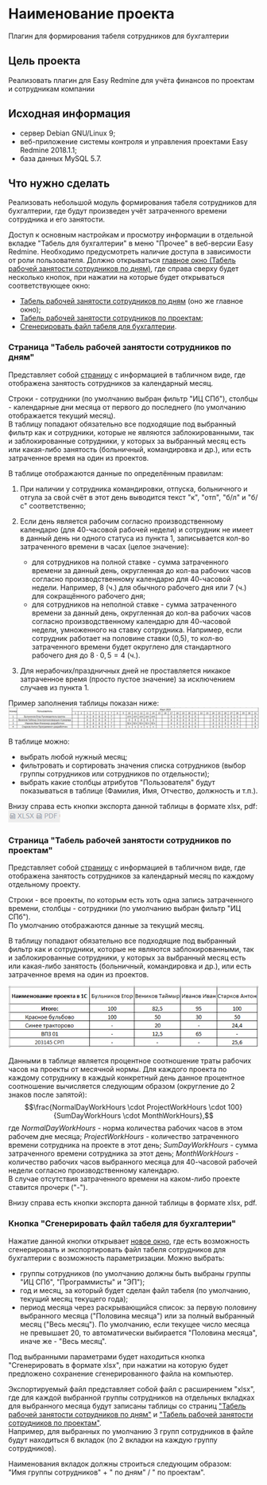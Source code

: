 # Наименование проекта

Плагин для формирования табеля сотрудников для бухгалтерии

## Цель проекта

Реализовать плагин для Easy Redmine для учёта финансов по проектам и сотрудникам компании

## Исходная информация

* сервер Debian GNU/Linux 9;
* веб-приложение системы контроля и управления проектами Easy Redmine 2018.1.1;
* база данных MySQL 5.7.

## Что нужно сделать

Реализовать небольшой модуль формирования табеля сотрудников для бухгалтерии, где будут произведен учёт затраченного времени сотрудника и его занятости.

Доступ к основным настройкам и просмотру информации в отдельной вкладке "Табель для бухгалтерии" в меню "Прочее" в веб-версии Easy Redmine. Необходимо предусмотреть наличие доступа в зависимости от роли пользователя.
Должно открываться [главное окно (Табель рабочей занятости сотрудников по дням)](#страница-табель-рабочей-занятости-сотрудников-по-дням), где справа сверху будет несколько кнопок, при нажатии на которые будет открываться соответствующее окно:

* [Табель рабочей занятости сотрудников по дням](#страница-табель-рабочей-занятости-сотрудников-по-дням) (оно же главное окно);
* [Табель рабочей занятости сотрудников по проектам](#страница-табель-рабочей-занятости-сотрудников-по-проектам);
* [Сгенерировать файл табеля для бухгалтерии](#кнопка-сгенерировать-файл-табеля-для-бухгалтерии).

### Страница "Табель рабочей занятости сотрудников по дням"

Представляет собой [страницу](https://www.figma.com/design/Am20t3KqytONawMtcyKjyw/Plugin-Tabel-employees?node-id=0-1) с информацией в табличном виде, где отображена занятость сотрудников за календарный месяц.

Строки - сотрудники (по умолчанию выбран фильтр "ИЦ СПб"), столбцы - календарные дни месяца от первого до последнего (по умолчанию отображается текущий месяц).  
В таблицу попадают обязательно все подходящие под выбранный фильтр как и сотрудники, которые не являются заблокированными, так и заблокированные сотрудники, у которых за выбранный месяц есть или какая-либо занятость (больничный, командировка и др.), или есть затраченное время на один из проектов.

В таблице отображаются данные по определённым правилам:

1. При наличии у сотрудника командировки, отпуска, больничного и отгула за свой счёт в этот день выводится текст "к", "отп", "б/л" и "б/с" соответственно;
2. Если день является рабочим согласно производственному календарю (для 40-часовой рабочей недели) и сотрудник не имеет в данный день ни одного статуса из пункта 1, записывается кол-во затраченного времени в часах (целое значение):
  
    * для сотрудников на полной ставке - сумма затраченного времени за данный день, округленная до кол-ва рабочих часов согласно производственному календарю для 40-часовой недели. Например, 8 (ч.) для обычного рабочего дня или 7 (ч.) для сокращённого рабочего дня;
    * для сотрудников на неполной ставке - сумма затраченного времени за данный день, округленная до кол-ва рабочих часов согласно производственному календарю для 40-часовой недели, умноженного на ставку сотрудника. Например, если сотрудник работает на половине ставки (0,5), то кол-во затраченного времени будет округлено для стандартного рабочего дня до $8 \cdot 0,5 = 4$ (ч.).

3. Для нерабочих/праздничных дней не проставляется никакое затраченное время (просто пустое значение) за исключением случаев из пункта 1.

Пример заполнения таблицы показан ниже:
![Таблица рабочей занятости сотрудников по дням](/docs/table_attendance_employees.png)

В таблице можно:

* выбрать любой нужный месяц;
* фильтровать и сортировать значения списка сотрудников (выбор группы сотрудников или сотрудников по отдельности);
* выбрать какие столбцы атрибутов "Пользователя" будут показываться в таблице (Фамилия, Имя, Отчество, должность и т.п.).

Внизу справа есть кнопки экспорта данной таблицы в формате xlsx, pdf: ![Footer export](/docs/footer_export.png)

### Страница "Табель рабочей занятости сотрудников по проектам"

Представляет собой [страницу](https://www.figma.com/design/Am20t3KqytONawMtcyKjyw/Plugin-Tabel-employees?node-id=37-6) с информацией в табличном виде, где отображена занятость сотрудников за календарный месяц по каждому отдельному проекту.

Строки - все проекты, по которым есть хоть одна запись затраченного времени, столбцы - сотрудники (по умолчанию выбран фильтр "ИЦ СПб").  
По умолчанию отображаются данные за текущий месяц.

В таблицу попадают обязательно все подходящие под выбранный фильтр как и сотрудники, которые не являются заблокированными, так и заблокированные сотрудники, у которых за выбранный месяц есть или какая-либо занятость (больничный, командировка и др.), или есть затраченное время на один из проектов.

![Таблица затраченного времени сотрудников по проектам](/docs/table_work_hours_employees_projects.png)

Данными в таблице является процентное соотношение траты рабочих часов на проекты от месячной нормы. Для каждого проекта по каждому сотруднику в каждый конкретный день данное процентное соотношение вычисляется следующим образом (округление до 2 знаков после запятой):
$$\frac{NormalDayWorkHours \cdot ProjectWorkHours \cdot 100}{SumDayWorkHours \cdot MonthWorkHours},$$
где $NormalDayWorkHours$ - норма количества рабочих часов в этом рабочем дне месяца;
$ProjectWorkHours$ - количество затраченного времени сотрудника на проекте в этот день;
$SumDayWorkHours$ - сумма затраченного времени сотрудника за этот день;
$MonthWorkHours$ - количество рабочих часов выбранного месяца для 40-часовой рабочей недели согласно производственному календарю.  
В случае отсутствия затраченного времени на каком-либо проекте ставится прочерк ("-").

Внизу справа есть кнопки экспорта данной таблицы в формате xlsx, pdf.

### Кнопка "Сгенерировать файл табеля для бухгалтерии"

Нажатие данной кнопки открывает [новое окно](https://www.figma.com/design/Am20t3KqytONawMtcyKjyw/Plugin-Tabel-employees?node-id=38-20), где есть возможность сгенерировать и экспортировать файл табеля сотрудников для бухгалтерии с возможность параметризации.
Можно выбрать:

* группы сотрудников (по умолчанию должны быть выбраны группы "ИЦ СПб", "Программисты" и "ЭП");
* год и месяц, за который будет сделан файл табеля (по умолчанию, текущий месяц текущего года);
* период месяца через раскрывающийся список: за первую половину выбранного месяца ("Половина месяца") или за полный выбранный месяц ("Весь месяц"). По умолчанию, если текущее число месяца не превышает 20, то автоматически выбирается "Половина месяца", иначе же - "Весь месяц".

Под выбранными параметрами будет находиться кнопка "Сгенерировать в формате xlsx", при нажатии на которую будет предложено сохранение сгенерированного файла на компьютер.

Экспортируемый файл представляет собой файл с расширением "xlsx", где для каждой выбранной группы сотрудников на отдельных вкладках для выбранного месяца будут записаны таблицы со страниц ["Табель рабочей занятости сотрудников по дням"](#страница-табель-рабочей-занятости-сотрудников-по-дням) и ["Табель рабочей занятости сотрудников по проектам"](#страница-табель-рабочей-занятости-сотрудников-по-проектам).  
Например, для выбранных по умолчанию 3 групп сотрудников в файле будут находиться 6 вкладок (по 2 вкладки на каждую группу сотрудников).

Наименования вкладок должны строиться следующим образом:  
"Имя группы сотрудников" + " по дням" / " по проектам".
